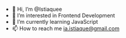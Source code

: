 - 👋 Hi, I’m @Istiaquee
- 👀 I’m interested in Frontend Development
- 🌱 I’m currently learning JavaScript
- 📫 How to reach me ia.istiaque@gmail.com

<!---
Istiaquee/Istiaquee is a ✨ special ✨ repository because its `README.md` (this file) appears on your GitHub profile.
You can click the Preview link to take a look at your changes.
--->
